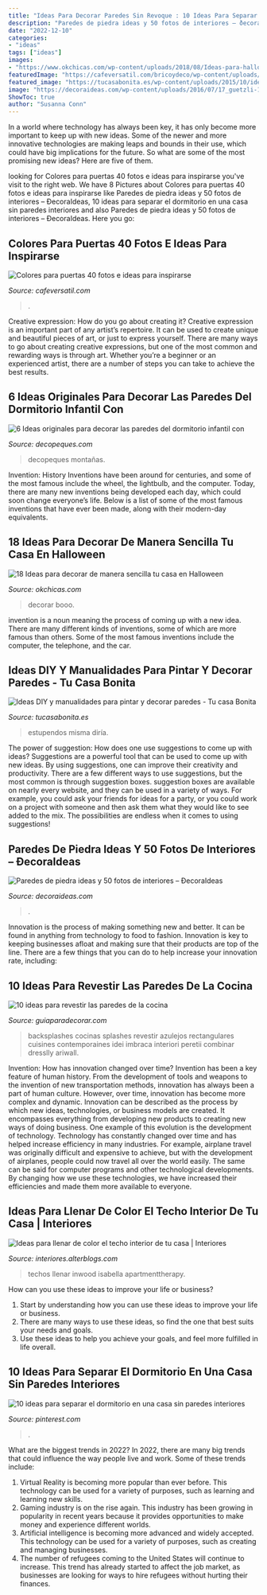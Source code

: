```yaml
---
title: "Ideas Para Decorar Paredes Sin Revoque : 10 Ideas Para Separar El Dormitorio En Una Casa Sin Paredes Interiores"
description: "Paredes de piedra ideas y 50 fotos de interiores – ðecoraideas"
date: "2022-12-10"
categories:
- "ideas"
tags: ["ideas"]
images:
- "https://www.okchicas.com/wp-content/uploads/2018/08/Ideas-para-halloween-19.jpg"
featuredImage: "https://cafeversatil.com/bricoydeco/wp-content/uploads/2016/10/03_guetzli-20.jpg"
featured_image: "https://tucasabonita.es/wp-content/uploads/2015/10/ideas-decorar-pared-pintar-estampado-diy-manualidades-facil-4.jpg"
image: "https://decoraideas.com/wp-content/uploads/2016/07/17_guetzli-1.jpg"
ShowToc: true
author: "Susanna Conn"
---
```



In a world where technology has always been key, it has only become more important to keep up with new ideas. Some of the newer and more innovative technologies are making leaps and bounds in their use, which could have big implications for the future. So what are some of the most promising new ideas? Here are five of them.

	

		
looking for Colores para puertas 40 fotos e ideas para inspirarse you've visit to the right web. We have 8 Pictures about Colores para puertas 40 fotos e ideas para inspirarse like Paredes de piedra ideas y 50 fotos de interiores – ÐecoraIdeas, 10 ideas para separar el dormitorio en una casa sin paredes interiores and also Paredes de piedra ideas y 50 fotos de interiores – ÐecoraIdeas. Here you go:
		
    
## Colores Para Puertas 40 Fotos E Ideas Para Inspirarse

<img loading=lazy src="https://cafeversatil.com/bricoydeco/wp-content/uploads/2016/10/03_guetzli-20.jpg" onerror="this.onerror=null;this.src='https://tse1.mm.bing.net/th?id=OIP.1Rs0C3RAm66LNypPXBcX1QHaJ3&amp;pid=15.1';" alt="Colores para puertas 40 fotos e ideas para inspirarse">

_Source: cafeversatil.com_

>. 

	

Creative expression: How do you go about creating it?
Creative expression is an important part of any artist’s repertoire. It can be used to create unique and beautiful pieces of art, or just to express yourself. There are many ways to go about creating creative expressions, but one of the most common and rewarding ways is through art. Whether you’re a beginner or an experienced artist, there are a number of steps you can take to achieve the best results.

    
## 6 Ideas Originales Para Decorar Las Paredes Del Dormitorio Infantil Con

<img loading=lazy src="http://cdn.decopeques.com/wp-content/uploads/2014/10/decoracion-habitacion-infantil-monta%C3%B1as.jpg" onerror="this.onerror=null;this.src='https://tse3.mm.bing.net/th?id=OIP.noaBDYXvageT36hU3DPO9wHaJ5&amp;pid=15.1';" alt="6 Ideas originales para decorar las paredes del dormitorio infantil con">

_Source: decopeques.com_

>decopeques montañas. 

	

Invention: History
Inventions have been around for centuries, and some of the most famous include the wheel, the lightbulb, and the computer. Today, there are many new inventions being developed each day, which could soon change everyone’s life. Below is a list of some of the most famous inventions that have ever been made, along with their modern-day equivalents.

    
## 18 Ideas Para Decorar De Manera Sencilla Tu Casa En Halloween

<img loading=lazy src="https://www.okchicas.com/wp-content/uploads/2018/08/Ideas-para-halloween-19.jpg" onerror="this.onerror=null;this.src='https://tse4.mm.bing.net/th?id=OIP.cThjX307fA9xC2MKDzoJSAHaLH&amp;pid=15.1';" alt="18 Ideas para decorar de manera sencilla tu casa en Halloween">

_Source: okchicas.com_

>decorar booo. 

	

invention is a noun meaning the process of coming up with a new idea. There are many different kinds of inventions, some of which are more famous than others. Some of the most famous inventions include the computer, the telephone, and the car.

    
## Ideas DIY Y Manualidades Para Pintar Y Decorar Paredes - Tu Casa Bonita

<img loading=lazy src="https://tucasabonita.es/wp-content/uploads/2015/10/ideas-decorar-pared-pintar-estampado-diy-manualidades-facil-4.jpg" onerror="this.onerror=null;this.src='https://tse2.mm.bing.net/th?id=OIP.6QPtv_nULosonQ_iWQJSpwHaPw&amp;pid=15.1';" alt="Ideas DIY y manualidades para pintar y decorar paredes - Tu casa Bonita">

_Source: tucasabonita.es_

>estupendos misma diría. 

	

The power of suggestion: How does one use suggestions to come up with ideas?
Suggestions are a powerful tool that can be used to come up with new ideas. By using suggestions, one can improve their creativity and productivity. There are a few different ways to use suggestions, but the most common is through suggestion boxes. suggestion boxes are available on nearly every website, and they can be used in a variety of ways. For example, you could ask your friends for ideas for a party, or you could work on a project with someone and then ask them what they would like to see added to the mix. The possibilities are endless when it comes to using suggestions!

    
## Paredes De Piedra Ideas Y 50 Fotos De Interiores – ÐecoraIdeas

<img loading=lazy src="https://decoraideas.com/wp-content/uploads/2016/07/17_guetzli-1.jpg" onerror="this.onerror=null;this.src='https://tse3.mm.bing.net/th?id=OIP.QZMiG2SLI53CC0lQm2_HvgHaLK&amp;pid=15.1';" alt="Paredes de piedra ideas y 50 fotos de interiores – ÐecoraIdeas">

_Source: decoraideas.com_

>. 

	

Innovation is the process of making something new and better. It can be found in anything from technology to food to fashion. Innovation is key to keeping businesses afloat and making sure that their products are top of the line. There are a few things that you can do to help increase your innovation rate, including:

    
## 10 Ideas Para Revestir Las Paredes De La Cocina

<img loading=lazy src="https://www.guiaparadecorar.com/wp-content/uploads/2014/02/10-ideas-para-revestir-las-paredes-de-la-cocina-2.jpg" onerror="this.onerror=null;this.src='https://tse3.mm.bing.net/th?id=OIP.gJflIOjqptFrtD-rrqGI1AHaJ3&amp;pid=15.1';" alt="10 ideas para revestir las paredes de la cocina">

_Source: guiaparadecorar.com_

>backsplashes cocinas splashes revestir azulejos rectangulares cuisines contemporaines idei imbraca interiori peretii combinar dresslly ariwall. 

	

Invention: How has innovation changed over time?
Invention has been a key feature of human history. From the development of tools and weapons to the invention of new transportation methods, innovation has always been a part of human culture. However, over time, innovation has become more complex and dynamic. Innovation can be described as the process by which new ideas, technologies, or business models are created. It encompasses everything from developing new products to creating new ways of doing business.
One example of this evolution is the development of technology. Technology has constantly changed over time and has helped increase efficiency in many industries. For example, airplane travel was originally difficult and expensive to achieve, but with the development of airplanes, people could now travel all over the world easily. The same can be said for computer programs and other technological developments. By changing how we use these technologies, we have increased their efficiencies and made them more available to everyone.

    
## Ideas Para Llenar De Color El Techo Interior De Tu Casa | Interiores

<img loading=lazy src="https://interiores.alterblogs.com/wp-content/uploads/2014/09/color-en-techos-8.jpg" onerror="this.onerror=null;this.src='https://tse2.mm.bing.net/th?id=OIP.CjvHTUms3HtmEhEX9Qy8mAHaJ_&amp;pid=15.1';" alt="Ideas para llenar de color el techo interior de tu casa | Interiores">

_Source: interiores.alterblogs.com_

>techos llenar inwood isabella apartmenttherapy. 

	

How can you use these ideas to improve your life or business?
1. Start by understanding how you can use these ideas to improve your life or business.
2. There are many ways to use these ideas, so find the one that best suits your needs and goals.
3. Use these ideas to help you achieve your goals, and feel more fulfilled in life overall.

    
## 10 Ideas Para Separar El Dormitorio En Una Casa Sin Paredes Interiores

<img loading=lazy src="https://i.pinimg.com/736x/11/a3/b2/11a3b211e6c6f7ad88048905fa7ffb94.jpg" onerror="this.onerror=null;this.src='https://tse3.mm.bing.net/th?id=OIP.hgd8gifhGZK6I9G_0_WQsgHaJ3&amp;pid=15.1';" alt="10 ideas para separar el dormitorio en una casa sin paredes interiores">

_Source: pinterest.com_

>. 

	

What are the biggest trends in 2022?
In 2022, there are many big trends that could influence the way people live and work. Some of these trends include: 
1) Virtual Reality is becoming more popular than ever before. This technology can be used for a variety of purposes, such as learning and learning new skills. 
2) Gaming industry is on the rise again. This industry has been growing in popularity in recent years because it provides opportunities to make money and experience different worlds. 
3) Artificial intelligence is becoming more advanced and widely accepted. This technology can be used for a variety of purposes, such as creating and managing businesses. 
4) The number of refugees coming to the United States will continue to increase. This trend has already started to affect the job market, as businesses are looking for ways to hire refugees without hurting their finances.

